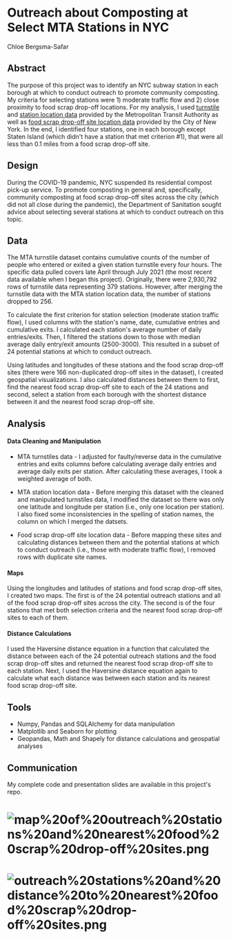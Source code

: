 # Outreach about Composting at Select MTA Stations in NYC

Chloe Bergsma-Safar

## Abstract

The purpose of this project was to identify an NYC subway station in each borough at which to conduct outreach to promote community composting. My criteria for selecting stations were 1) moderate traffic flow and 2) close proximity to food scrap drop-off locations. For my analysis, I used [turnstile](http://web.mta.info/developers/turnstile.html) and [station location data](http://web.mta.info/developers/developer-data-terms.html#data) provided by the Metropolitan Transit Authority as well as [food scrap drop-off site location data](https://data.cityofnewyork.us/Environment/Food-Scrap-Drop-Off-Locations-in-NYC/if26-z6xq) provided by the City of New York. In the end, I identified four stations, one in each borough except Staten Island (which didn't have a station that met criterion #1), that were all less than 0.1 miles from a food scrap drop-off site.

## Design

During the COVID-19 pandemic, NYC suspended its residential compost pick-up service. To promote composting in general and, specifically, community composting at food scrap drop-off sites across the city (which did not all close during the pandemic), the Department of Sanitation sought advice about selecting several stations at which to conduct outreach on this topic. 

## Data

The MTA turnstile dataset contains cumulative counts of the number of people who entered or exited a given station turnstile every four hours. The specific data pulled covers late April through July 2021 (the most recent data available when I began this project). Originally, there were 2,930,792 rows of turnstile data representing 379 stations. However, after merging the turnstile data with the MTA station location data, the number of stations dropped to 256.

To calculate the first criterion for station selection (moderate station traffic flow), I used columns with the station's name, date, cumulative entries and cumulative exits. I calculated each station's average number of daily entries/exits. Then, I filtered the stations down to those with median average daily entry/exit amounts (2500-3000). This resulted in a subset of 24 potential stations at which to conduct outreach.

Using latitudes and longitudes of these stations and the food scrap drop-off sites (there were 166 non-duplicated drop-off sites in the dataset), I created geospatial visualizations. I also calculated distances between them to first, find the nearest food scrap drop-off site to each of the 24 stations and second, select a station from each borough with the shortest distance between it and the nearest food scrap drop-off site.

## Analysis

#### Data Cleaning and Manipulation

- MTA turnstiles data - I adjusted for faulty/reverse data in the cumulative entries and exits columns before calculating average daily entries and average daily exits per station. After calculating these averages, I took a weighted average of both.

- MTA station location data - Before merging this dataset with the cleaned and manipulated turnstiles data, I modified the dataset so there was only one latitude and longitude per station (i.e., only one location per station). I also fixed some inconsistencies in the spelling of station names, the column on which I merged the datsets.

- Food scrap drop-off site location data - Before mapping these sites and calculating distances between them and the potential stations at which to conduct outreach (i.e., those with moderate traffic flow), I removed rows with duplicate site names.

#### Maps

Using the longitudes and latitudes of stations and food scrap drop-off sites, I created two maps. The first is of the 24 potential outreach stations and all of the food scrap drop-off sites across the city. The second is of the four stations that met both selection criteria and the nearest food scrap drop-off sites to each of them.

#### Distance Calculations

I used the Haversine distance equation in a function that calculated the distance between each of the 24 potential outreach stations and the food scrap drop-off sites and returned the nearest food scrap drop-off site to each station. Next, I used the Haversine distance equation again to calculate what each distance was between each station and its nearest food scrap drop-off site.

## Tools

- Numpy, Pandas and SQLAlchemy for data manipulation
- Matplotlib and Seaborn for plotting
- Geopandas, Math and Shapely for distance calculations and geospatial analyses

## Communication

My complete code and presentation slides are available in this project's repo.

# ![map%20of%20outreach%20stations%20and%20nearest%20food%20scrap%20drop-off%20sites.png](attachment:map%20of%20outreach%20stations%20and%20nearest%20food%20scrap%20drop-off%20sites.png)

# ![outreach%20stations%20and%20distance%20to%20nearest%20food%20scrap%20drop-off%20sites.png](attachment:outreach%20stations%20and%20distance%20to%20nearest%20food%20scrap%20drop-off%20sites.png)


```python

```

